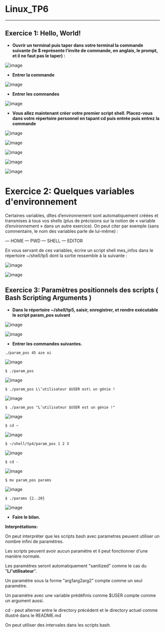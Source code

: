 # Linux_TP6

-----

## Exercice 1: Hello, World!

* **Ouvrir un terminal puis taper dans votre terminal la commande suivante (le $ représente l’invite de commande, en anglais, le prompt, et il ne faut pas le taper) :**

![image](https://user-images.githubusercontent.com/91763346/205301787-bc50ba50-2861-4af3-bb35-eaa919a280a8.png)


* **Entrer la commande**

![image](https://user-images.githubusercontent.com/91763346/205301873-93409e7f-01e3-4eb7-b8d8-c721f895fa3e.png)


* **Entrer les commandes**

![image](https://user-images.githubusercontent.com/91763346/205301948-b3773e97-43bb-4728-b210-2cf19d7a9cc0.png)


* **Vous allez maintenant créer votre premier script shell. Placez-vous dans votre répertoire personnel en tapant cd puis entrée puis entrez la commande** 

![image](https://user-images.githubusercontent.com/91763346/205302400-eb8a1e09-c20c-417c-8d99-81bec6564552.png)


![image](https://user-images.githubusercontent.com/91763346/205302211-ee8e48c5-2bff-42e6-9077-4720a21f2064.png)

![image](https://user-images.githubusercontent.com/91763346/205302327-64e4e0c9-55af-4e49-b07c-619b3fb303f7.png)

![image](https://user-images.githubusercontent.com/91763346/205302525-8c1a10ad-5928-42aa-a56b-c511544fbdf3.png)

![image](https://user-images.githubusercontent.com/91763346/205302624-8d5019d3-a4fd-4405-8e5e-0fa9cb10e2c0.png)

# Exercice 2: Quelques variables d'environnement

Certaines variables, dîtes d’environnement sont automatiquement créées et transmises à tous vos shells (plus de précisions sur la notion de « variable d’environnement » dans un autre exercice). On peut citer par exemple (sans commentaire, le nom des variables parle de lui-même) :

— HOME
— PWD
— SHELL
— EDITOR

En vous servant de ces variables, écrire un script shell mes_infos
dans le répertoire ~/shell/tp5 dont la sortie ressemble à la suivante :

![image](https://user-images.githubusercontent.com/91763346/205303988-23800ec5-0a09-4eca-af33-9b6cc38e4d4e.png)

![image](https://user-images.githubusercontent.com/91763346/205304239-0198078d-9085-4cf1-a43c-b924c3a826ce.png)

## Exercice 3: Paramètres positionnels des scripts ( **Bash Scripting Arguments** )

* **Dans le répertoire ~/shell/tp5, saisir, enregistrer, et rendre exécutable le script param_pos suivant**

![image](https://user-images.githubusercontent.com/91763346/205305107-c48ae39a-167f-4224-8583-2108f0b23a56.png)

![image](https://user-images.githubusercontent.com/91763346/205305274-1849d57a-45fa-4142-a615-3875b2fa925a.png)


* **Entrer les commandes suivantes.**

```
./param_pos 45 aze oi

```

![image](https://user-images.githubusercontent.com/91763346/205309853-c1d0a446-d422-429f-9b2e-41a4eea0aba5.png)





```
$ ./param_pos
```

![image](https://user-images.githubusercontent.com/91763346/205310435-1527ed33-f098-4fd5-a37f-174c4cecf1a4.png)

```
$ ./param_pos L\’utilisateur $USER est\ un génie !
```

![image](https://user-images.githubusercontent.com/91763346/205310762-cb31922b-1a9f-41f2-af9f-46cb27e69032.png)


```
$ ./param_pos "L’utilisateur $USER est un génie !"
```

![image](https://user-images.githubusercontent.com/91763346/205311012-858fc6dd-2e6f-4496-b254-288eb1817949.png)


```
$ cd ~

```

![image](https://user-images.githubusercontent.com/91763346/205311294-ccdf5e48-97c5-4055-b7a4-ff5de325e21f.png)


```
$ ~/shell/tp4/param_pos 1 2 3
```

![image](https://user-images.githubusercontent.com/91763346/205311442-b0f1a660-49d9-4440-a76a-fd1ab965d000.png)


```
$ cd -
```

![image](https://user-images.githubusercontent.com/91763346/205311608-69646165-3094-4460-a851-bf9fec32ed77.png)


```
$ mv param_pos params
```

![image](https://user-images.githubusercontent.com/91763346/205311775-33858d4f-c434-40f3-a27a-2058f4f18547.png)


```
$ ./params {2..20}

```

![image](https://user-images.githubusercontent.com/91763346/205311886-031ebe20-412c-4adc-b2f1-863f4a27b3ec.png)



* **Faire le bilan.**

**Interprétations:**

On peut interpréter que les scripts bash avec parametres peuvent utiliser un nombre infini de paramètres.

Les scripts peuvent avoir aucun paramètre et il peut fonctionner d'une manière normale.

Les paramètres seront automatiquement "sanitized" comme le cas du "**L/'utilisateur**".

Un paramètre sous la forme "arg1arg2arg2" compte comme un seul paramètre.

Un paramètre avec une variable prédéfinis comme $USER compte comme un argument aussi.

cd - peut alterner entre le directory précédent et le directory actuel comme illustré dans le README.md

On peut utiliser des intervales dans les scripts bash.






